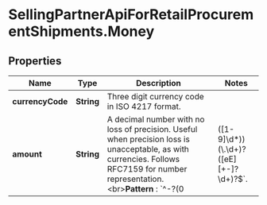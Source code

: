 # SellingPartnerApiForRetailProcurementShipments.Money

## Properties

Name | Type | Description | Notes
------------ | ------------- | ------------- | -------------
**currencyCode** | **String** | Three digit currency code in ISO 4217 format. | 
**amount** | **String** | A decimal number with no loss of precision. Useful when precision loss is unacceptable, as with currencies. Follows RFC7159 for number representation. &lt;br&gt;**Pattern** : &#x60;^-?(0|([1-9]\\d*))(\\.\\d+)?([eE][+-]?\\d+)?$&#x60;. | 


